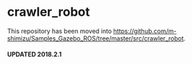 # crawler_robot
This repository has been moved into https://github.com/m-shimizu/Samples_Gazebo_ROS/tree/master/src/crawler_robot.

#### UPDATED 2018.2.1
